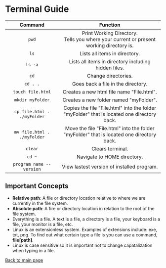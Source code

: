 # Terminal Guide 


| **Command**            |          **Function** |
| :---: | :---: |
| `pwd` | Print Working Directory. <br> Tells you where your current or present working directory is. |
| `ls` | Lists all items in directory. |
| `ls -a` | Lists all items in directory including hidden files. |
| `cd` | Change directories. |
| `cd . .`| Goes back a file in the directory. |
| `touch file.html` | Creates a new html file name "File.html". |
| `mkdir myFolder` | Creates a new folder named "myFolder". |
| `cp file.html . ./myFolder`| Copies the file "File.html" into the folder <br>"myFolder" that is located one directory back. |
| `mv file.html . ./myFolder` | Move the file "File.html" into the folder <br> "myFolder" that is located one directory back. |
| `clear` | Clears terminal. |
| `cd ~` | Navigate to HOME directory. |
| `program name --version` | View lastest version of installed program. |


## Important Concepts
- **Relative path**: A file or directory location relative to where we are currently in the file system. 
- **Absolute path**: A fire or directory location in relation to the root of the file system. 
- Everything is a file. A text is a file, a directory is a file, your keyboard is a file, your monitor is a file, etc. 
- Linux is an extensionless system. Examples of extensions include: exe, txt, png. To find out what certain type a file is you can use a command, **file[path]**.
- Linux is case sensitive so it is important not to change capatalization when typing in a file. 

[Back to main page](README.md)
